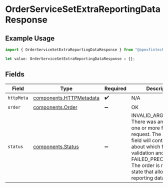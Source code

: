 # OrderServiceSetExtraReportingDataResponse

## Example Usage

```typescript
import { OrderServiceSetExtraReportingDataResponse } from "@apexfintechsolutions/ascend-sdk/models/operations";

let value: OrderServiceSetExtraReportingDataResponse = {};
```

## Fields

| Field                                                                                                                                                                                                                                                          | Type                                                                                                                                                                                                                                                           | Required                                                                                                                                                                                                                                                       | Description                                                                                                                                                                                                                                                    |
| -------------------------------------------------------------------------------------------------------------------------------------------------------------------------------------------------------------------------------------------------------------- | -------------------------------------------------------------------------------------------------------------------------------------------------------------------------------------------------------------------------------------------------------------- | -------------------------------------------------------------------------------------------------------------------------------------------------------------------------------------------------------------------------------------------------------------- | -------------------------------------------------------------------------------------------------------------------------------------------------------------------------------------------------------------------------------------------------------------- |
| `httpMeta`                                                                                                                                                                                                                                                     | [components.HTTPMetadata](../../models/components/httpmetadata.md)                                                                                                                                                                                             | :heavy_check_mark:                                                                                                                                                                                                                                             | N/A                                                                                                                                                                                                                                                            |
| `order`                                                                                                                                                                                                                                                        | [components.Order](../../models/components/order.md)                                                                                                                                                                                                           | :heavy_minus_sign:                                                                                                                                                                                                                                             | OK                                                                                                                                                                                                                                                             |
| `status`                                                                                                                                                                                                                                                       | [components.Status](../../models/components/status.md)                                                                                                                                                                                                         | :heavy_minus_sign:                                                                                                                                                                                                                                             | INVALID_ARGUMENT: There was an issue with one or more fields in the request.  The message field will contain details about which field failed validation and why.<br/>FAILED_PRECONDITION: The order is not in a state that allows extra reporting data to be set. |